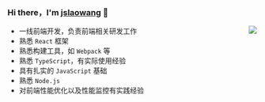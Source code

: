 ### Hi there，I'm [jslaowang](https://jslaowang.com) 👋 

<img align="right" src="https://github-readme-stats.vercel.app/api?username=jslaowang&show_icons=true&hide_border=true&theme=vue-dark" />

- 一线前端开发，负责前端相关研发工作
- 熟悉 `React` 框架
- 熟悉构建工具，如 `Webpack` 等
- 熟悉 `TypeScript`，有实际使用经验
- 具有扎实的 `JavaScript` 基础
- 熟悉 `Node.js`
- 对前端性能优化以及性能监控有实践经验


